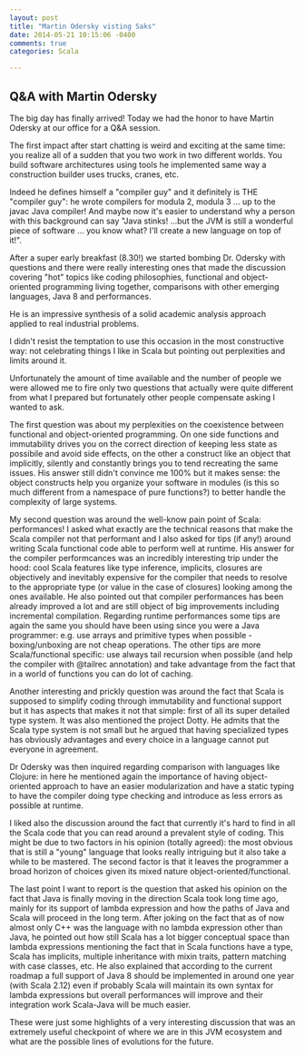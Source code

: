 ```yaml
---
layout: post
title: "Martin Odersky visting Saks"
date: 2014-05-21 10:15:06 -0400
comments: true
categories: Scala

---
```


## Q&A with Martin Odersky
The big day has finally arrived!
Today we had the honor to have Martin Odersky at our office for a Q&A session.

The first impact after start chatting is weird and exciting at the same time: you realize all of a sudden that you two work in two different worlds. You build software architectures using tools he implemented same way a construction builder uses trucks, cranes, etc.

Indeed he defines himself a "compiler guy" and it definitely is THE "compiler guy": he wrote compilers for modula 2, modula 3 ... up to the javac Java compiler! And maybe now it's easier to understand why a person with this background can say "Java stinks! ...but the JVM is still a wonderful piece of software ... you know what? I'll create a new language on top of it!".

After a super early breakfast (8.30!) we started bombing Dr. Odersky with questions and there were really interesting ones that made the discussion covering "hot" topics like coding philosophies, functional and object-oriented programming living together, comparisons with other emerging languages, Java 8 and performances.

He is an impressive synthesis of a solid academic analysis approach applied to real industrial problems.

I didn't resist the temptation to use this occasion in the most constructive way: not celebrating things I like in Scala but pointing out perplexities and limits around it.

Unfortunately the amount of time available and the number of people we were allowed me to fire only two questions that actually were quite different from what I prepared but fortunately other people compensate asking I wanted to ask.

The first question was about my perplexities on the coexistence between functional and object-oriented programming. On one side functions and immutability drives you on the correct direction of keeping less state as possibile and avoid side effects, on the other a construct like an object that implicitly, silently and constantly brings you to tend recreating the same issues. His answer still didn't convince me 100% but it makes sense: the object constructs help you organize your software in modules (is this so much different from a namespace of pure functions?) to better handle the complexity of large systems.

My second question was around the well-know pain point of Scala: performances! I asked what exactly are the technical reasons that make the Scala compiler not that performant and I also asked for tips (if any!) around writing Scala functional code able to perform well at runtime.
His answer for the compiler performcances was an incredibly interesting trip under the hood: cool Scala features like type inference, implicits, closures are objectively and inevitably expensive for the compiler that needs to resolve to the appropriate type (or value in the case of closures) looking among the ones available. He also pointed out that compiler performances has been already improved a lot and are still object of big improvements including incremental compilation. Regarding runtime performances some tips are again the same you should have been using since you were a Java programmer: e.g. use arrays and primitive types when possible - boxing/unboxing are not cheap operations. The other tips are more Scala/functional specific: use always tail recursion when possible (and help the compiler with @tailrec annotation) and take advantage from the fact that in a world of functions you can do lot of caching.

Another interesting and prickly question was around the fact that Scala is supposed to simplify coding through immutability and functional support but it has aspects that makes it not that simple: first of all its super detailed type system. It was also mentioned the project Dotty. He admits that the Scala type system is not small but he argued that having specialized types has obviously advantages and every choice in a language cannot put everyone in agreement.

Dr Odersky was then inquired regarding comparison with languages like Clojure: in here he mentioned again the importance of having object-oriented approach to have an easier modularization and have a static typing to have the compiler doing type checking and introduce as less errors as possible at runtime.

I liked also the discussion around the fact that currently it's hard to find in all the Scala code that you can read around a prevalent style of coding. This might be due to two factors in his opinion (totally agreed): the most obvious that is still a "young" language that looks really intriguing but it also take a while to be mastered. The second factor is that it leaves the programmer a broad horizon of choices given its mixed nature object-oriented/functional.

The last point I want to report is the question that asked his opinion on the fact that Java is finally moving in the direction Scala took long time ago, mainly for its support of lambda expression and how the paths of Java and Scala will proceed in the long term. After joking on the fact that as of now almost only C++ was the language with no lambda expression other than Java, he pointed out how still Scala has a lot bigger conceptual space than lambda expressions mentioning the fact that in Scala functions have a type, Scala has implicits, multiple inheritance with mixin traits, pattern matching with case classes, etc. He also explained that according to the current roadmap a full support of Java 8 should be implemented in around one year (with Scala 2.12) even if probably Scala will maintain its own syntax for lambda expressions but overall performances will improve and their integration work Scala-Java will be much easier.

These were just some highlights of a very interesting discussion that was an extremely useful checkpoint of where we are in this JVM ecosystem and what are the possible lines of evolutions for the future.
